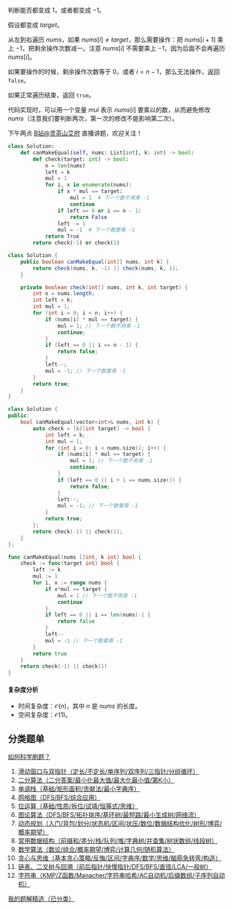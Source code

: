 判断能否都变成 $1$，或者都变成 $-1$。

假设都变成 $\textit{target}$。

从左到右遍历 $\textit{nums}$，如果 $\textit{nums}[i]\ne \textit{target}$，那么需要操作：把 $\textit{nums}[i+1]$ 乘上 $-1$，把剩余操作次数减一。注意 $\textit{nums}[i]$ 不需要乘上 $-1$，因为后面不会再遍历 $\textit{nums}[i]$。

如果要操作的时候，剩余操作次数等于 $0$，或者 $i=n-1$，那么无法操作，返回 $\texttt{false}$。

如果正常遍历结束，返回 $\texttt{true}$。

代码实现时，可以用一个变量 $\textit{mul}$ 表示 $\textit{nums}[i]$ 要乘以的数，从而避免修改 $\textit{nums}$（注意我们要判断两次，第一次的修改不能影响第二次）。

下午两点 [B站@灵茶山艾府](https://space.bilibili.com/206214) 直播讲题，欢迎关注！

```py [sol-Python3]
class Solution:
    def canMakeEqual(self, nums: List[int], k: int) -> bool:
        def check(target: int) -> bool:
            n = len(nums)
            left = k
            mul = 1
            for i, x in enumerate(nums):
                if x * mul == target:
                    mul = 1  # 下一个数不用乘 -1
                    continue
                if left == 0 or i == n - 1:
                    return False
                left -= 1
                mul = -1  # 下一个数要乘 -1
            return True
        return check(-1) or check(1)
```

```java [sol-Java]
class Solution {
    public boolean canMakeEqual(int[] nums, int k) {
        return check(nums, k, -1) || check(nums, k, 1);
    }

    private boolean check(int[] nums, int k, int target) {
        int n = nums.length;
        int left = k;
        int mul = 1;
        for (int i = 0; i < n; i++) {
            if (nums[i] * mul == target) {
                mul = 1; // 下一个数不用乘 -1
                continue;
            }
            if (left == 0 || i == n - 1) {
                return false;
            }
            left--;
            mul = -1; // 下一个数要乘 -1
        }
        return true;
    }
}
```

```cpp [sol-C++]
class Solution {
public:
    bool canMakeEqual(vector<int>& nums, int k) {
        auto check = [&](int target) -> bool {
            int left = k;
            int mul = 1;
            for (int i = 0; i < nums.size(); i++) {
                if (nums[i] * mul == target) {
                    mul = 1; // 下一个数不用乘 -1
                    continue;
                }
                if (left == 0 || i + 1 == nums.size()) {
                    return false;
                }
                left--;
                mul = -1; // 下一个数要乘 -1
            }
            return true;
        };
        return check(-1) || check(1);
    }
};
```

```go [sol-Go]
func canMakeEqual(nums []int, k int) bool {
	check := func(target int) bool {
		left := k
		mul := 1
		for i, x := range nums {
			if x*mul == target {
				mul = 1 // 下一个数不用乘 -1
				continue
			}
			if left == 0 || i == len(nums)-1 {
				return false
			}
			left--
			mul = -1 // 下一个数要乘 -1
		}
		return true
	}
	return check(-1) || check(1)
}
```

#### 复杂度分析

- 时间复杂度：$\mathcal{O}(n)$，其中 $n$ 是 $\textit{nums}$ 的长度。
- 空间复杂度：$\mathcal{O}(1)$。

## 分类题单

[如何科学刷题？](https://leetcode.cn/circle/discuss/RvFUtj/)

1. [滑动窗口与双指针（定长/不定长/单序列/双序列/三指针/分组循环）](https://leetcode.cn/circle/discuss/0viNMK/)
2. [二分算法（二分答案/最小化最大值/最大化最小值/第K小）](https://leetcode.cn/circle/discuss/SqopEo/)
3. [单调栈（基础/矩形面积/贡献法/最小字典序）](https://leetcode.cn/circle/discuss/9oZFK9/)
4. [网格图（DFS/BFS/综合应用）](https://leetcode.cn/circle/discuss/YiXPXW/)
5. [位运算（基础/性质/拆位/试填/恒等式/思维）](https://leetcode.cn/circle/discuss/dHn9Vk/)
6. [图论算法（DFS/BFS/拓扑排序/基环树/最短路/最小生成树/网络流）](https://leetcode.cn/circle/discuss/01LUak/)
7. [动态规划（入门/背包/划分/状态机/区间/状压/数位/数据结构优化/树形/博弈/概率期望）](https://leetcode.cn/circle/discuss/tXLS3i/)
8. [常用数据结构（前缀和/差分/栈/队列/堆/字典树/并查集/树状数组/线段树）](https://leetcode.cn/circle/discuss/mOr1u6/)
9. [数学算法（数论/组合/概率期望/博弈/计算几何/随机算法）](https://leetcode.cn/circle/discuss/IYT3ss/)
10. [贪心与思维（基本贪心策略/反悔/区间/字典序/数学/思维/脑筋急转弯/构造）](https://leetcode.cn/circle/discuss/g6KTKL/)
11. [链表、二叉树与回溯（前后指针/快慢指针/DFS/BFS/直径/LCA/一般树）](https://leetcode.cn/circle/discuss/K0n2gO/)
12. [字符串（KMP/Z函数/Manacher/字符串哈希/AC自动机/后缀数组/子序列自动机）](https://leetcode.cn/circle/discuss/SJFwQI/)

[我的题解精选（已分类）](https://github.com/EndlessCheng/codeforces-go/blob/master/leetcode/SOLUTIONS.md)

